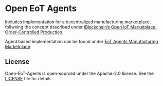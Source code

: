 # Open EoT Agents

Includes implementation for a decentralized manufacturing marketplace, follwoing the concept described under [iBlockchain’s Open IoT Marketplace: Order-Controlled Production](https://industrial-blockchain.medium.com/iblockchains-open-iot-marketplace-order-controlled-production-4c09483b3acc).

Agent based implementation can be found under [EoT Agents Manufacturing Marketplace](EoT-Agents-Manifacturing-Marketplace/).

## License

Open-EoT-Agents is open-sourced under the Apache-2.0 license. See the
[LICENSE](LICENSES/Apache-2.0.txt) file for details.
